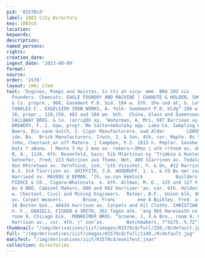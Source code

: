 ```yaml
---
pid: '01578cd'
label: 1883 City Directory
key: 1883cd
location: 
keywords: 
description: 
named_persons: 
rights: 
creation_date: 
ingest_date: '2023-08-09'
format: 
source: 
order: '1578'
layout: cmhc_item
text: 'Engines, Pumps and Hoistes, tx sts at vicw- mmm  BRA 292 civ           Brass
  Founders. Chemists. EAGLE FOUNDRY AND MACHINE | CHANUTE & HOLDEN, SHOP, Kngolbach
  & Co. propre., 908, Gasement P.O. bid. 104 w. Sth. Sho und at, &. Letter ay. CUNG,
  CHARLES F.. EXGELSIOR IRON WORKS, A. Yolk- Vaeément P.O. bldg” 106 w. stn. fenunyeSf
  16, propr., 128,150, 482 aud 184 we. bth.  China, Glass and Queensware.  Breweries.
  CALLAWAY BROS. & Co. (arrigOU ay. ‘Waterman, A, Mrs, 607 Barriean ay.     GAW''S
  BREWERY, F..1. Gaw, propr. Me SattormeGulehy opp. Lake Ca, Sampling Wire. .  Leaivilld
  Bwery, Bix vane Gulch, 2. Cigar Manufacturere, oud Alder        LEWIN & WALDHAUER,
  ide. Bu.  Brick Manufacturers, Irwin, 2. & Son, 4th, cor, Mapte. 0s San accor  Streb,
  John, Chestaut,ar off Matera. | Campbon, F.2. 1813 n. Poplar. Savobe, Mt, 220 Hiarrieoias?
  Dats 7 aBona. | Mente 3 Hy 2 ene av. rokers——IMon i ath rrtnom av, GOES Or Robinson,
  B, A., 1126. 6th. Rosenfeld, Sain; Sib Mlartinun ny ‘Trimbio & Hunter, 118 w. 3d.
  Sehnefer, Fred; 213 Hatrinon ave Thomo, Net, 400 SIarrinen av. Tedale’ & ‘Davin,
  don Htnretwon av. Verofnind, ied, ‘oth Visscher, ©. & On, #12 Harrison av. Warfield:
  8.3. 314 Tinrrison av. GRIFFITH, J.D. WOODRUFF, 1. L. & CO Bu eer cor Poviar, 207
  Harrieod ov. MAVENS @ BEMAN, ‘th, sw.con Hemlock            Builders’ Supplie                TABOR,
  PIERCE & CO., Cigara—Wholesale. e. bth. Altman, M. D., 125 und 127 ©. 5th. HIRSCH:
  As 4 BRO. Cabinet Makers. 600 and 602 Harrison''av. cor. 6th. Holden, T, M., 126
  w. Chestont, Civil and Mining Engineers.  Roteer, B.F., Union blk, 485 Harrison
  av. Carpet Weavers.       Brune, Franc        eee A Buikley, Fred. a rooms 15 aud
  16 Boston bik., 40434 Harrison av. Carpets and Oil Cloths. CHRISTIAN BROS.. DUNHAM,
  ©. F., DANIELS, FISHER 4 SMITH, 301 Tagen ath. ‘ang 965 Hareiesth ov. | Gon, £°W
  room 9, Chicago bik.  MONHEIMER BROS. “Groene, J, X.& Bro., room 9, 602 Harri- 321
  Harrison av., cor. 4th. |" son’av.        Watchmakers, 7°SS75..%.72"* Jewelers. '
thumbnail: "/img/derivatives/iiif/images/01578cd/full/250,/0/default.jpg"
full: "/img/derivatives/iiif/images/01578cd/full/1140,/0/default.jpg"
manifest: "/img/derivatives/iiif/01578cd/manifest.json"
collection: directories
---
```

